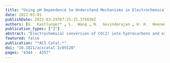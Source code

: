 ```yaml
---
title: "Using pH Dependence to Understand Mechanisms in Electrochemical CO Reduction"
date: 2022-03-01
publishDate: 2022-03-29T07:25:35.375030Z
authors: [G.  Kastlunger* , L.  Wang , N.  Govindarajan , H. H.  Heenen , <b>S.  Ringe</b> , T.  Jaramillo , C.  Hahn* , K.  Chan* ]
publication_types: ["2"]
abstract: "Electrochemical conversion of CO(2) into hydrocarbons and oxygenates is envisioned as a promising path toward closing the carbon cycle in modern technology. To date, however, the reaction mechanisms toward the plethora of products are disputed, complicating the search for alternative catalyst materials. To conclusively identify the rate-limiting steps in CO reduction on Cu, we analyzed the mechanisms on the basis of constant-potential density functional theory (DFT) kinetics and experiments at a wide range of pH values (3--13). We find that *CO dimerization is energetically favored as the rate-limiting step toward multicarbon products. This finding is consistent with our experiments, where the reaction rate is nearly unchanged on a standard hydrogen electrode (SHE) potential scale, even under acidic conditions. For methane, both theory and experiments indicate a change in the rate-limiting step with electrolyte pH from the first protonation step under acidic/neutral conditions to a later one under alkaline conditions. We also show, through a detailed analysis of the microkinetics, that a surface combination of *CO and *H is inconsistent with the measured current densities and Tafel slopes. Finally, we discuss the implications of our understanding for future mechanistic studies and catalyst design."
featured: false
publication: "*ACS Catal.*"
doi: "10.1021/acscatal.1c05520"
pages: "4344 - 4357"
---
```


